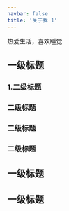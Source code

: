 ```yaml
---
navbar: false
title: '关于我 1'
---
```


热爱生活，喜欢睡觉

## 一级标题

### 1.二级标题
### 二级标题
### 二级标题
### 二级标题
## 一级标题
## 一级标题